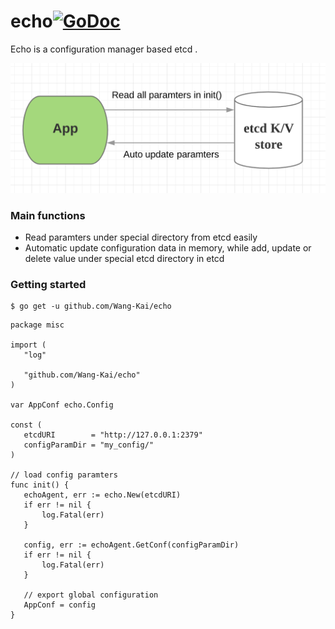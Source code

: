 # echo[![GoDoc](https://godoc.org/github.com/Wang-Kai/echo?status.svg)](https://godoc.org/github.com/Wang-Kai/echo)

Echo is a configuration manager based etcd .

![](./images/echo_design.png)

### Main functions

- Read paramters under special directory from etcd easily
- Automatic update configuration data in memory, while add, update or delete value under special etcd directory in etcd

### Getting started
```shell
$ go get -u github.com/Wang-Kai/echo
```

 ```golang
package misc

import (
	"log"

	"github.com/Wang-Kai/echo"
)

var AppConf echo.Config

const (
	etcdURI        = "http://127.0.0.1:2379"
	configParamDir = "my_config/"
)

// load config paramters
func init() {
	echoAgent, err := echo.New(etcdURI)
	if err != nil {
		log.Fatal(err)
	}

	config, err := echoAgent.GetConf(configParamDir)
	if err != nil {
		log.Fatal(err)
	}
	
	// export global configuration
	AppConf = config
}
  ```